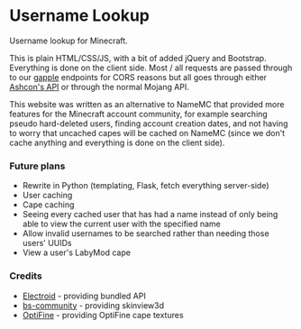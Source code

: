# Username Lookup
Username lookup for Minecraft.

This is plain HTML/CSS/JS, with a bit of added jQuery and Bootstrap. Everything is done on the client side. Most / all requests are passed through to our [gapple](https://api.gapple.pw) endpoints for CORS reasons but all goes through either [Ashcon's API](https://github.com/Electroid/mojang-api) or through the normal Mojang API.

This website was written as an alternative to NameMC that provided more features for the Minecraft account community, for example searching pseudo hard-deleted users, finding account creation dates, and not having to worry that uncached capes will be cached on NameMC (since we don't cache anything and everything is done on the client side).

### Future plans
- Rewrite in Python (templating, Flask, fetch everything server-side)
- User caching
- Cape caching
- Seeing every cached user that has had a name instead of only being able to view the current user with the specified name
- Allow invalid usernames to be searched rather than needing those users' UUIDs
- View a user's LabyMod cape

### Credits
- [Electroid](https://github.com/Electroid) - providing bundled API
- [bs-community](https://github.com/bs-community) - providing skinview3d
- [OptiFine](https://optifine.net) - providing OptiFine cape textures
